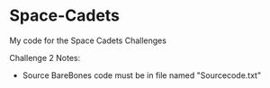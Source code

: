 # Space-Cadets
My code for the Space Cadets Challenges


Challenge 2 Notes:

- Source BareBones code must be in file named "Sourcecode.txt"
